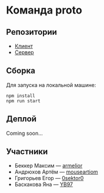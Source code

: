 # Команда __proto__

## Репозитории

* [Клиент](https://github.com/frontend-park-mail-ru/2018_2___proto__)
* [Сервер](https://github.com/go-park-mail-ru/2018_2___proto__)

## Сборка

Для запуска на локальной машине:

```
npm install
npm run start
```

## Деплой

Coming soon...

## Участники

* Беккер Максим &mdash; [armelior](https://github.com/armelior)
* Андрюхов Артём &mdash; [mouseartiom](https://github.com/mouseartiom)
* Григорьев Егор &mdash; [0sektor0](https://github.com/0sektor0)
* Баскакова Яна &mdash; [YB97](https://github.com/YB97)
